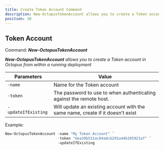 ```yaml
---
title: Create Token Account Command
description: New-OctopusTokenAccount allows you to create a Token account in Octopus from within a running deployment
position: 10
---
```


## Token Account
Command: **_New-OctopusTokenAccount_**

_**New-OctopusTokenAccount** allows you to create a Token account in Octopus from within a running deployment_

| Parameters                    | Value                                                                                                      |
|-------------------------------|------------------------------------------------------------------------------------------------------------|
| `-name`                       | Name for the Token account                                                                                 |
| `-token`                      | The password to use to when authenticating against the remote host.                                        |
| `-updateIfExisting`           | Will update an existing account with the same name, create if it doesn't exist                             |

Example:
```powershell
New-OctopusTokenAccount -name "My Token Account" `
                        -token "dea39b531ac84adcb291a44b205921af" `
                        -updateIfExisting
```
